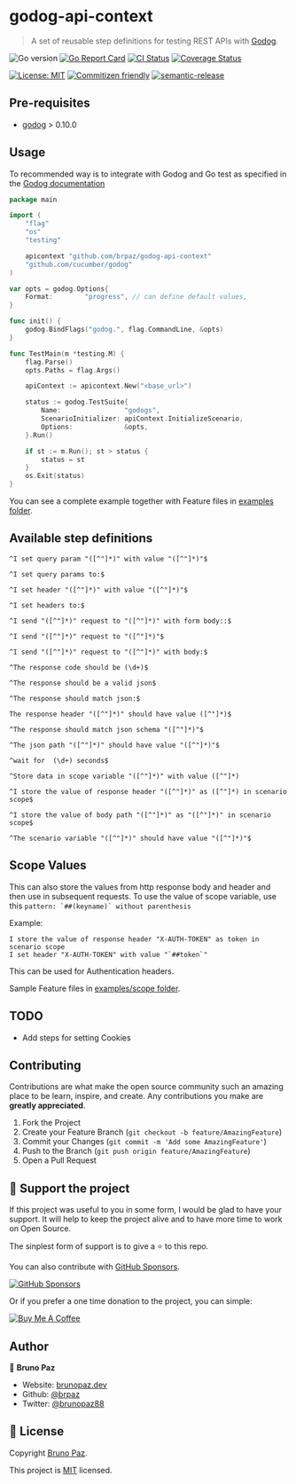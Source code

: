 
# godog-api-context

> A set of reusable step definitions for testing REST APIs with [Godog](https://github.com/DATA-DOG/godog).

![Go version](https://img.shields.io/github/go-mod/go-version/brpaz/godog-api-context?style=for-the-badge)
[![Go Report Card](https://goreportcard.com/badge/github.com/brpaz/godog-api-context?style=for-the-badge)](https://goreportcard.com/report/github.com/brpaz/godog-api-context)
[![CI Status](https://github.com/brpaz/godog-api-context/workflows/CI/badge.svg?style=for-the-badge)](https://github.com/brpaz/godog-api-context/actions)
[![Coverage Status](https://img.shields.io/codecov/c/github/brpaz/godog-api-context/master.svg?style=for-the-badge)](https://codecov.io/gh/brpaz/godog-api-context)

[![License: MIT](https://img.shields.io/badge/License-MIT-yellow.svg?style=for-the-badge)](LICENSE)
[![Commitizen friendly](https://img.shields.io/badge/commitizen-friendly-brightgreen.svg?style=for-the-badge)](http://commitizen.github.io/cz-cli/)
[![semantic-release](https://img.shields.io/badge/%20%20%F0%9F%93%A6%F0%9F%9A%80-semantic--release-e10079.svg?style=for-the-badge)](https://github.com/semantic-release/semantic-release?style=for-the-badge)

## Pre-requisites

* [godog](https://github.com/cucumber/godog) > 0.10.0

## Usage

To recommended way is to integrate with Godog and Go test as specified in the [Godog documentation](https://github.com/cucumber/godog#running-godog-with-go-test)

```go
package main

import (
	"flag"
	"os"
	"testing"

	apicontext "github.com/brpaz/godog-api-context"
	"github.com/cucumber/godog"
)

var opts = godog.Options{
	Format:        "progress", // can define default values,
}

func init() {
	godog.BindFlags("godog.", flag.CommandLine, &opts)
}

func TestMain(m *testing.M) {
	flag.Parse()
	opts.Paths = flag.Args()

	apiContext := apicontext.New("<base_url>")

	status := godog.TestSuite{
		Name:                "godogs",
		ScenarioInitializer: apiContext.InitializeScenario,
		Options:             &opts,
	}.Run()

	if st := m.Run(); st > status {
		status = st
	}
	os.Exit(status)
}
```

You can see a complete example together with Feature files in [examples folder](examples).

## Available step definitions

`^I set query param "([^"]*)" with value "([^"]*)"$`

`^I set query params to:$`

`^I set header "([^"]*)" with value "([^"]*)"$`

`^I set headers to:$`

`^I send "([^"]*)" request to "([^"]*)" with form body::$`

`^I send "([^"]*)" request to "([^"]*)"$`

`^I send "([^"]*)" request to "([^"]*)" with body:$`

`^The response code should be (\d+)$`

`^The response should be a valid json$`

`^The response should match json:$`

`The response header "([^"]*)" should have value ([^"]*)$`

`^The response should match json schema "([^"]*)"$`

`^The json path "([^"]*)" should have value "([^"]*)"$`

`^wait for  (\d+) seconds$`

`^Store data in scope variable "([^"]*)" with value ([^"]*)`

`^I store the value of response header "([^"]*)" as ([^"]*) in scenario scope$`

`^I store the value of body path "([^"]*)" as "([^"]*)" in scenario scope$`

`^The scenario variable "([^"]*)" should have value "([^"]*)"$`


## Scope Values

This can also store the values from http response body and header and then use in subsequent requests. 
To use the value of scope variable, use this ``pattern: `##(keyname)` without parenthesis``

Example:
```
I store the value of response header "X-AUTH-TOKEN" as token in scenario scope
I set header "X-AUTH-TOKEN" with value "`##token`"
```

This can be used for Authentication headers.

Sample Feature files in [examples/scope folder](examples/scope).
## TODO

* Add steps for setting Cookies

## Contributing

Contributions are what make the open source community such an amazing place to be learn, inspire, and create. Any contributions you make are **greatly appreciated**.

1. Fork the Project
2. Create your Feature Branch (`git checkout -b feature/AmazingFeature`)
3. Commit your Changes (`git commit -m 'Add some AmazingFeature'`)
4. Push to the Branch (`git push origin feature/AmazingFeature`)
5. Open a Pull Request

## 💛 Support the project

If this project was useful to you in some form, I would be glad to have your support.  It will help to keep the project alive and to have more time to work on Open Source.

The sinplest form of support is to give a ⭐️ to this repo.

You can also contribute with [GitHub Sponsors](https://github.com/sponsors/brpaz).

[![GitHub Sponsors](https://img.shields.io/badge/GitHub%20Sponsors-Sponsor%20Me-red?style=for-the-badge)](https://github.com/sponsors/brpaz)


Or if you prefer a one time donation to the project, you can simple:

<a href="https://www.buymeacoffee.com/Z1Bu6asGV" target="_blank"><img src="https://www.buymeacoffee.com/assets/img/custom_images/orange_img.png" alt="Buy Me A Coffee" style="height: auto !important;width: auto !important;" ></a>

## Author

👤 **Bruno Paz**

* Website: [brunopaz.dev](https://brunopaz.dev)
* Github: [@brpaz](https://github.com/brpaz)
* Twitter: [@brunopaz88](https://twitter.com/brunopaz88)

## 📝 License

Copyright  [Bruno Paz](https://github.com/brpaz).

This project is [MIT](LICENSE) licensed.
